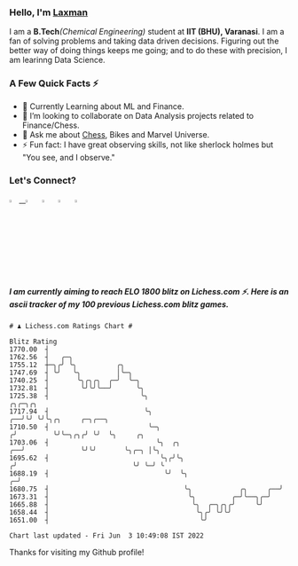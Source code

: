   ### Hello, I'm [Laxman](https://laxman-lakhan.github.io)

I am a **B.Tech**_(Chemical Engineering)_ student at **IIT (BHU), Varanasi**. I am a fan of solving problems and taking data driven decisions. Figuring out the better way of doing things keeps me going; and to do these with precision, I am learinng Data Science.

### A Few Quick Facts ⚡️

- 🧐 Currently Learning about ML and Finance.
- 👯 I’m looking to collaborate on Data Analysis projects related to Finance/Chess.
- 💬 Ask me about [Chess](https://lichess.org/@/YourKingIsInDanger), Bikes and Marvel Universe.
- ⚡️ Fun fact: I have great observing skills, not like sherlock holmes but "You see, and I observe."

### Let's Connect?

<a href="mailto:laxmansingh.lakhan@gmail.com"> <img src="https://img.icons8.com/fluent/48/000000/gmail.png" width="3.5%"/> &nbsp;
[<img src="https://img.icons8.com/color/48/000000/linkedin.png" width="3.5%"/>](https://www.linkedin.com/in/laxman-lakhan/)  &nbsp;
[<img src="https://img.icons8.com/fluent/48/000000/facebook-new.png" width="3.5%"/>](https://www.facebook.com/s.laxmanlakhan/)  &nbsp;
[<img src="https://img.icons8.com/fluent/48/000000/instagram-new.png" width="3.5%"/>](https://www.instagram.com/laxman.lakhan/)  &nbsp;
[<img src="https://img.icons8.com/color/48/000000/twitter.png" width="3.5%"/>](https://twitter.com/laxman__lakhan)  &nbsp;

  
  ##### I am currently aiming to reach ELO 1800 blitz on Lichess.com ⚡. Here is an ascii tracker of my 100 previous Lichess.com blitz games.

  ```
  # ♟︎ Lichess.com Ratings Chart #
  
  Blitz Rating
 1770.00  ┤
 1762.56  ┤   ╭─╮
 1755.12  ┼─╮╭╯ ╰╮          ╭╮
 1747.69  ┤ ╰╯   ╰╮         │╰─╮
 1740.25  ┤       ╰╮╭╮╭╮  ╭─╯  ╰─╮
 1732.81  ┤        ╰╯╰╯╰──╯      ╰╮
 1725.38  ┤                       ╰╮                                           ╭╮╭─╮╭╮
 1717.94  ┤                        ╰╮                                       ╭──╯╰╯ ╰╯╰╮╭╮     ╭─╮╭──╮
 1710.50  ┤                         ╰─╮                                    ╭╯         ╰╯╰─╮╭╮╭╯ ╰╯  ╰╮     ╭╮
 1703.06  ┤                           ╰╮  ╭╮                            ╭──╯              ╰╯╰╯       ╰╮╭─╮ │╰╮
 1695.62  ┤                            ╰╮╭╯╰╮                          ╭╯                             ╰╯ ╰─╯ ╰
 1688.19  ┤                             ╰╯  ╰╮                       ╭─╯
 1680.75  ┤                                  ╰╮            ╭╮     ╭──╯
 1673.31  ┤                                   ╰╮         ╭─╯╰──╮╭─╯
 1665.88  ┤                                    ╰╮  ╭─╮╭╮╭╯     ╰╯
 1658.44  ┤                                     ╰╮╭╯ ╰╯╰╯
 1651.00  ┤                                      ╰╯

Chart last updated - Fri Jun  3 10:49:08 IST 2022  
  ```
  
  
Thanks for visiting my Github profile!
